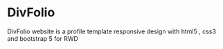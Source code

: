 # DivFolio
DivFolio website is a profile template responsive design with html5 , css3 and bootstrap 5 for RWD
